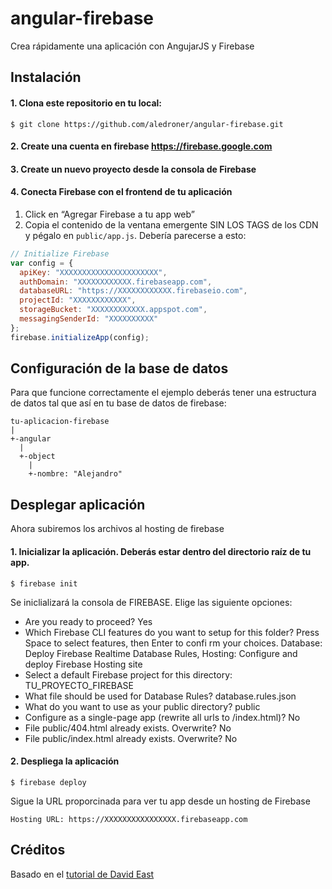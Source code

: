 # angular-firebase
Crea rápidamente una aplicación con AngujarJS y Firebase

## Instalación
#### 1. Clona este repositorio en tu local:
  ```shell
  $ git clone https://github.com/aledroner/angular-firebase.git
  ```

#### 2. Create una cuenta en firebase https://firebase.google.com

#### 3. Create un nuevo proyecto desde la consola de Firebase

#### 4. Conecta Firebase con el frontend de tu aplicación
  1. Click en “Agregar Firebase a tu app web”
  2. Copia el contenido de la ventana emergente SIN LOS TAGS de los CDN y pégalo en `public/app.js`. Debería parecerse a esto:

```javascript
// Initialize Firebase
var config = {
  apiKey: "XXXXXXXXXXXXXXXXXXXXXX",
  authDomain: "XXXXXXXXXXXX.firebaseapp.com",
  databaseURL: "https://XXXXXXXXXXXX.firebaseio.com",
  projectId: "XXXXXXXXXXXX",
  storageBucket: "XXXXXXXXXXXX.appspot.com",
  messagingSenderId: "XXXXXXXXXX"
};
firebase.initializeApp(config);
```

## Configuración de la base de datos
Para que funcione correctamente el ejemplo deberás tener una estructura de datos tal que así en tu base de datos de firebase:
```
tu-aplicacion-firebase
|
+-angular
  |
  +-object
    |
    +-nombre: "Alejandro"
```

## Desplegar aplicación
Ahora subiremos los archivos al hosting de firebase

#### 1. Inicializar la aplicación. Deberás estar dentro del directorio raíz de tu app.
  ```shell
  $ firebase init
  ```
  Se iniclializará la consola de FIREBASE. Elige las siguiente opciones:
  * Are you ready to proceed? Yes
  * Which Firebase CLI features do you want to setup for this folder? Press Space to select features, then Enter to confi rm your choices. Database: Deploy Firebase Realtime Database Rules, Hosting: Configure and deploy Firebase Hosting site
  * Select a default Firebase project for this directory: TU_PROYECTO_FIREBASE
  * What file should be used for Database Rules? database.rules.json
  * What do you want to use as your public directory? public
  * Configure as a single-page app (rewrite all urls to /index.html)? No
  * File public/404.html already exists. Overwrite? No
  * File public/index.html already exists. Overwrite? No

#### 2. Despliega la aplicación
  ```shell
  $ firebase deploy
  ```
  Sigue la URL proporcinada para ver tu app desde un hosting de Firebase
   ```shell
  Hosting URL: https://XXXXXXXXXXXXXXXX.firebaseapp.com
  ```

## Créditos
Basado en el [tutorial de David East](https://www.youtube.com/watch?v=LdDwbIEpT4s)
